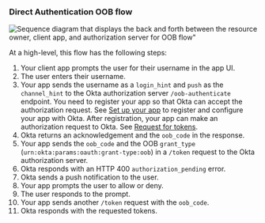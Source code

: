 ### Direct Authentication OOB flow

<div class="full">

![Sequence diagram that displays the back and forth between the resource owner, client app, and authorization server for OOB flow"](/img/authorization/oauth-oob-grant-flow.png)

</div>

<!-- Source for image. Generated using http://www.plantuml.com/plantuml/uml/

skinparam monochrome true
actor "User" as user
participant "Client App (Your app)" as client
participant "Authorization Server (Okta) " as okta

autonumber "<b>#."
client -> user: Prompts user for username
user -> client: Enters username
client -> okta: Sends OOB authentication request to /oob-authenticate
okta -> client: Acknowledges and sends oob_code
client -> okta: Sends oob_code and grant_type in /token request
okta -> client: Responds with HTTP 400 authorization_pending.
okta -> user: Sends push notification
client -> user: Prompts user to respond
user -> client: Responds to prompt
client -> okta: Polls /token endpoint with oob_code
okta -> client: Responds with access token (optionally refresh token)

-->

At a high-level, this flow has the following steps:

1. Your client app prompts the user for their username in the app UI.
1. The user enters their username.
1. Your app sends the username as a `login_hint` and `push` as the `channel_hint` to the Okta authorization server `/oob-authenticate` endpoint.
    You need to register your app so that Okta can accept the authorization request. See [Set up your app](#set-up-your-app) to register and configure your app with Okta. After registration, your app can make an authorization request to Okta. See [Request for tokens](#request-for-tokens).
1. Okta returns an acknowledgement and the `oob_code` in the response.
1. Your app sends the `oob_code` and the OOB `grant_type` (`urn:okta:params:oauth:grant-type:oob`) in a `/token` request to the Okta authorization server.
1. Okta responds with an HTTP 400 `authorization_pending` error.
1. Okta sends a push notification to the user.
1. Your app prompts the user to allow or deny.
1. The user responds to the prompt.
1. Your app sends another `/token` request with the `oob_code`.
1. Okta responds with the requested tokens.
